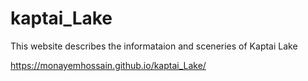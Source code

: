# kaptai_Lake
This website describes the informataion and sceneries of Kaptai Lake


https://monayemhossain.github.io/kaptai_Lake/
